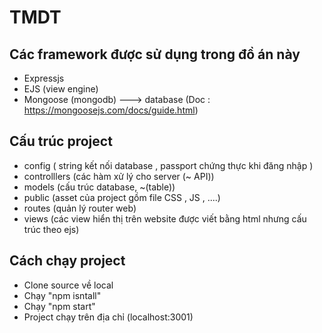 # TMDT
## Các framework được sử dụng trong đồ án này
- Expressjs
- EJS (view engine)
- Mongoose (mongodb) ---> database (Doc : https://mongoosejs.com/docs/guide.html)
## Cấu trúc project
- config ( string kết nối database , passport chứng thực khi đăng nhập )
- controlllers (các hàm xử lý cho server (~ API))
- models (cấu trúc database, ~(table))
- public (asset của project gồm file CSS , JS , ....)
- routes (quản lý router web)
- views (các view hiển thị trên website được viết bằng html nhưng cấu trúc theo ejs)
## Cách chạy project
- Clone source về local
- Chạy "npm isntall"
- Chạy "npm start"
- Project chạy trên địa chỉ (localhost:3001)

